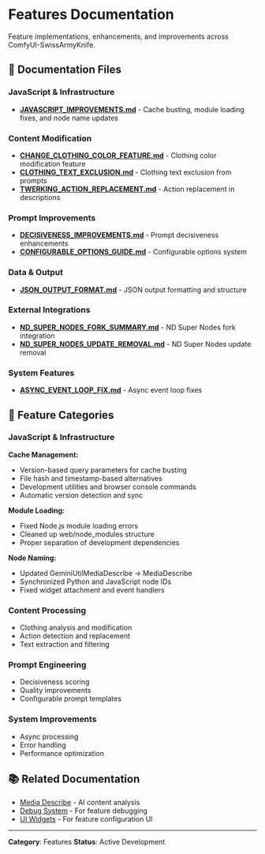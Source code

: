 # Features Documentation

Feature implementations, enhancements, and improvements across ComfyUI-SwissArmyKnife.

## 📄 Documentation Files

### JavaScript & Infrastructure

- **[JAVASCRIPT_IMPROVEMENTS.md](JAVASCRIPT_IMPROVEMENTS.md)** - Cache busting, module loading fixes, and node name updates

### Content Modification

- **[CHANGE_CLOTHING_COLOR_FEATURE.md](CHANGE_CLOTHING_COLOR_FEATURE.md)** - Clothing color modification feature
- **[CLOTHING_TEXT_EXCLUSION.md](CLOTHING_TEXT_EXCLUSION.md)** - Clothing text exclusion from prompts
- **[TWERKING_ACTION_REPLACEMENT.md](TWERKING_ACTION_REPLACEMENT.md)** - Action replacement in descriptions

### Prompt Improvements

- **[DECISIVENESS_IMPROVEMENTS.md](DECISIVENESS_IMPROVEMENTS.md)** - Prompt decisiveness enhancements
- **[CONFIGURABLE_OPTIONS_GUIDE.md](CONFIGURABLE_OPTIONS_GUIDE.md)** - Configurable options system

### Data & Output

- **[JSON_OUTPUT_FORMAT.md](JSON_OUTPUT_FORMAT.md)** - JSON output formatting and structure

### External Integrations

- **[ND_SUPER_NODES_FORK_SUMMARY.md](ND_SUPER_NODES_FORK_SUMMARY.md)** - ND Super Nodes fork integration
- **[ND_SUPER_NODES_UPDATE_REMOVAL.md](ND_SUPER_NODES_UPDATE_REMOVAL.md)** - ND Super Nodes update removal

### System Features

- **[ASYNC_EVENT_LOOP_FIX.md](ASYNC_EVENT_LOOP_FIX.md)** - Async event loop fixes

## 🎯 Feature Categories

### JavaScript & Infrastructure

**Cache Management:**
- Version-based query parameters for cache busting
- File hash and timestamp-based alternatives
- Development utilities and browser console commands
- Automatic version detection and sync

**Module Loading:**
- Fixed Node.js module loading errors
- Cleaned up web/node_modules structure
- Proper separation of development dependencies

**Node Naming:**
- Updated GeminiUtilMediaDescribe → MediaDescribe
- Synchronized Python and JavaScript node IDs
- Fixed widget attachment and event handlers

### Content Processing

- Clothing analysis and modification
- Action detection and replacement
- Text extraction and filtering

### Prompt Engineering

- Decisiveness scoring
- Quality improvements
- Configurable prompt templates

### System Improvements

- Async processing
- Error handling
- Performance optimization

## 📚 Related Documentation

- [Media Describe](../nodes/media-describe/) - AI content analysis
- [Debug System](../infrastructure/debug/) - For feature debugging
- [UI Widgets](../ui-widgets/) - For feature configuration UI

---

**Category**: Features
**Status**: Active Development
